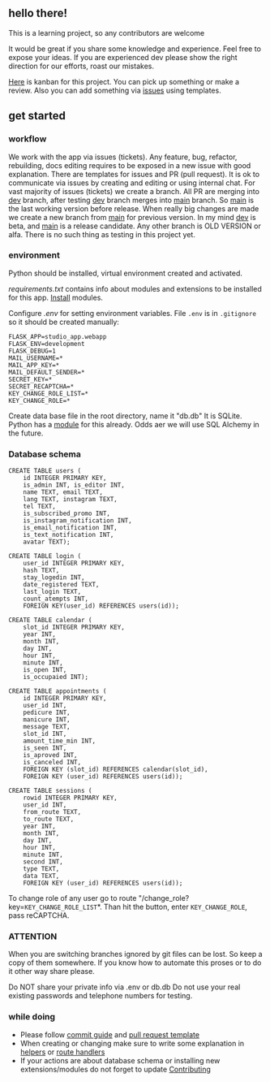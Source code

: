 ## hello there!

This is a learning project, so any contributors are welcome

It would be great if you share some knowledge and experience.
Feel free to expose your ideas.
If you are experienced dev please show the right direction for our efforts, roast our mistakes.

[Here](https://github.com/users/cootook/projects/1/views/1) is kanban for this project.
You can pick up something or make a review. Also you can add something via [issues](https://github.com/cootook/project/issues) using templates.

## get started
### workflow
We work with the app via issues (tickets). Any feature, bug, refactor, rebuilding, docs editing requires to be exposed in a new issue with good explanation. There are templates for issues and PR (pull request). It is ok to communicate via issues by creating and editing or using internal chat.
For vast majority of issues (tickets) we create a branch. 
All PR are merging into [dev](https://github.com/cootook/project/tree/dev) branch, after testing [dev](https://github.com/cootook/project/tree/dev) branch merges into [main](https://github.com/cootook/project/tree/main) branch. So [main](https://github.com/cootook/project/tree/main) is the last working version before release. 
When really big changes are made we create a new branch from [main](https://github.com/cootook/project/tree/main) for previous version. 
In my mind [dev](https://github.com/cootook/project/tree/dev) is beta, and [main](https://github.com/cootook/project/tree/main) is a release candidate. Any other branch is OLD VERSION or alfa.
There is no such thing as testing in this project yet. 
### environment
Python should be installed, virtual environment created and activated.

*requirements.txt* contains info about modules and extensions to be installed for this app.
[Install](https://packaging.python.org/en/latest/guides/installing-using-pip-and-virtual-environments/#using-a-requirements-file) modules.

Configure *.env* for setting environment variables. File ```.env``` is in ```.gitignore``` so it should be created manually:
```
FLASK_APP=studio_app.webapp
FLASK_ENV=development
FLASK_DEBUG=1
MAIL_USERNAME=*
MAIL_APP_KEY=*
MAIL_DEFAULT_SENDER=*
SECRET_KEY=*
SECRET_RECAPTCHA=*
KEY_CHANGE_ROLE_LIST=*
KEY_CHANGE_ROLE=*
```

Create data base file in the root directory, name it "db.db"
It is SQLite. Python has a [module](https://docs.python.org/3/library/sqlite3.html) for this already. Odds aer we will use SQL Alchemy in the future.

### Database schema

```
CREATE TABLE users (
    id INTEGER PRIMARY KEY, 
    is_admin INT, is_editor INT, 
    name TEXT, email TEXT, 
    lang TEXT, instagram TEXT, 
    tel TEXT, 
    is_subscribed_promo INT, 
    is_instagram_notification INT, 
    is_email_notification INT, 
    is_text_notification INT, 
    avatar TEXT);
```

```
CREATE TABLE login (
    user_id INTEGER PRIMARY KEY, 
    hash TEXT, 
    stay_logedin INT, 
    date_registered TEXT, 
    last_login TEXT, 
    count_atempts INT, 
    FOREIGN KEY(user_id) REFERENCES users(id));
```

```
CREATE TABLE calendar (
    slot_id INTEGER PRIMARY KEY, 
    year INT, 
    month INT, 
    day INT, 
    hour INT, 
    minute INT, 
    is_open INT, 
    is_occupaied INT);
```

```
CREATE TABLE appointments (
    id INTEGER PRIMARY KEY, 
    user_id INT, 
    pedicure INT, 
    manicure INT, 
    message TEXT, 
    slot_id INT, 
    amount_time_min INT, 
    is_seen INT, 
    is_aproved INT, 
    is_canceled INT, 
    FOREIGN KEY (slot_id) REFERENCES calendar(slot_id), 
    FOREIGN KEY (user_id) REFERENCES users(id));
``` 

```
CREATE TABLE sessions (
    rowid INTEGER PRIMARY KEY, 
    user_id INT, 
    from_route TEXT, 
    to_route TEXT,  
    year INT, 
    month INT, 
    day INT, 
    hour INT, 
    minute INT, 
    second INT, 
    type TEXT, 
    data TEXT, 
    FOREIGN KEY (user_id) REFERENCES users(id));
```

To change role of any user go to route "/change_role?key=```KEY_CHANGE_ROLE_LIST```*. Than hit the button, enter ```KEY_CHANGE_ROLE```, pass reCAPTCHA.


### **ATTENTION**
When you are switching branches ignored by git files can be lost. So keep a copy of them somewhere. If you know how to automate this proses or to do it other way share please.

Do NOT share your private info via .env or db.db Do not use your real existing passwords and telephone numbers for testing.

### while doing
* Please follow [commit guide](/docs/commit_message_format.md) and [pull request template](/docs/pull_request_template.md)
* When creating or changing make sure to write some explanation in [helpers](/docs/helpers_functions.md) or [route handlers](/docs/route_handlers.md)
* If your actions are about database schema or installing new extensions/modules do not forget to update [Contributing](contributing.md) 